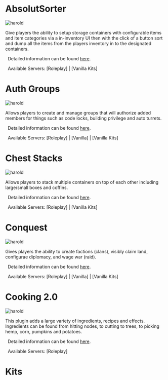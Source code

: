 # AbsolutSorter
![harold](/harold.jpeg)

Give players the ability to setup storage containers with configurable items and item categories via a in-inventory UI then with the click of a button sort and dump all the items from the players inventory in to the designated containers.

&nbsp;
Detailed information can be found [here](plugins/modal/test-1).

&nbsp;
Available Servers: [Roleplay] | [Vanilla Kits]

# Auth Groups
![harold](/harold.jpeg)

Allows players to create and manage groups that will authorize added members for things such as code locks, building privilege and auto turrets.

&nbsp;
Detailed information can be found [here](plugins/modal/authgroups).

&nbsp;
Available Servers: [Roleplay] | [Vanilla] | [Vanilla Kits]

# Chest Stacks
![harold](/harold.jpeg)

Allows players to stack multiple containers on top of each other including large/small boxes and coffins.

&nbsp;
Detailed information can be found [here](plugins/modal/cheststacks).

&nbsp;
Available Servers: [Roleplay] | [Vanilla Kits]

# Conquest
![harold](/harold.jpeg)

Gives players the ability to create factions (clans), visibly claim land, configurae diplomacy, and wage war (raid).

&nbsp;
Detailed information can be found [here](plugins/modal/conquest).

&nbsp;
Available Servers: [Roleplay] | [Vanilla] | [Vanilla Kits]

# Cooking 2.0
![harold](/harold.jpeg)

This plugin adds a large variety of ingredients, recipes and effects. Ingredients can be found from hitting nodes, to cutting to trees, to picking hemp, corn, pumpkins and potatoes.

&nbsp;
Detailed information can be found [here](plugins/modal/cooking).

&nbsp;
Available Servers: [Roleplay]

# Kits
